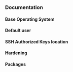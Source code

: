 ### Documentation

#### Base Operating System

#### Default user

#### SSH Authorized Keys location 

#### Hardening

#### Packages

